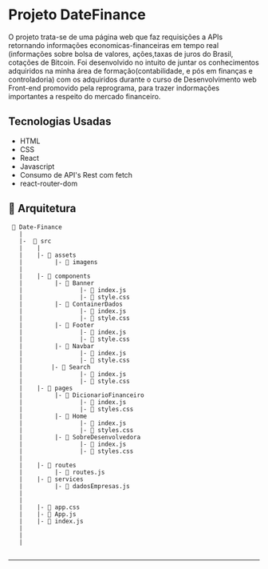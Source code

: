 # Projeto DateFinance

O projeto trata-se de uma página web que faz requisições a APIs retornando informações economicas-financeiras em tempo real (informações sobre bolsa de valores, ações,taxas de juros do Brasil, cotações de Bitcoin. 
Foi desenvolvido no intuito de juntar os conhecimentos adquiridos na minha área de formação(contabilidade, e pós em finanças e controladoria) com os adquiridos durante o curso de Desenvolvimento web Front-end promovido pela reprograma, para trazer indormações importantes a respeito do mercado financeiro. 

## Tecnologias Usadas

* HTML
* CSS
* React
* Javascript
* Consumo de API's Rest com fetch
* react-router-dom

## 📁 Arquitetura 

```
 📁 Date-Finance
   |
   |-  📁 src
   |    |
   |    |- 📁 assets
   |         |- 📄 imagens
   |
   |    |- 📁 components
   |         |- 📁 Banner 
   |                |- 📄 index.js
   |                |- 📄 style.css
   |         |- 📁 ContainerDados 
   |                |- 📄 index.js
   |                |- 📄 style.css
   |         |- 📁 Footer 
   |                |- 📄 index.js
   |                |- 📄 style.css
   |         |- 📁 Navbar 
   |                |- 📄 index.js
   |                |- 📄 style.css
   |        |- 📁 Search 
   |                |- 📄 index.js
   |                |- 📄 style.css
   |    |- 📁 pages
   |         |- 📁 DicionarioFinanceiro 
   |                |- 📄 index.js
   |                |- 📄 styles.css
   |         |- 📁 Home 
   |                |- 📄 index.js
   |                |- 📄 styles.css
   |         |- 📁 SobreDesenvolvedora 
   |                |- 📄 index.js
   |                |- 📄 styles.css
   |
   |    |- 📁 routes
   |         |- 📄 routes.js 
   |    |- 📁 services
   |         |- 📄 dadosEmpresas.js 
   |    
   |
   |    |- 📄 app.css
   |    |- 📄 App.js
   |    |- 📄 index.js
   |    
   |
   |
   

```


---
